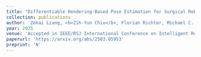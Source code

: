 ```yaml
---
title: "Differentiable Rendering-Based Pose Estimation for Surgical Robotic Instruments"
collection: publications
author: 'Zekai Liang, <b>Zih-Yun Chiu</b>, Florian Richter, Michael C. Yip'
year: 2025
venue: 'Accepted in IEEE/RSJ International Conference on Intelligent Robots and Systems (IROS)'
paperurl: 'https://arxiv.org/abs/2503.05953'
preprint: 'N'
---
```

